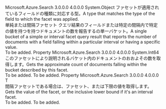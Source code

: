 <Type Name="ValueFacetResult&lt;T&gt;" FullName="Microsoft.Azure.Search.Models.ValueFacetResult&lt;T&gt;">
  <TypeSignature Language="C#" Value="public class ValueFacetResult&lt;T&gt;" />
  <TypeSignature Language="ILAsm" Value=".class public auto ansi beforefieldinit ValueFacetResult`1&lt;T&gt; extends System.Object" />
  <TypeSignature Language="DocId" Value="T:Microsoft.Azure.Search.Models.ValueFacetResult`1" />
  <TypeSignature Language="VB.NET" Value="Public Class ValueFacetResult(Of T)" />
  <TypeSignature Language="F#" Value="type ValueFacetResult&lt;'T&gt; = class" />
  <AssemblyInfo>
    <AssemblyName>Microsoft.Azure.Search</AssemblyName>
    <AssemblyVersion>3.0.0.0</AssemblyVersion>
    <AssemblyVersion>4.0.0.0</AssemblyVersion>
  </AssemblyInfo>
  <TypeParameters>
    <TypeParameter Name="T" />
  </TypeParameters>
  <Base>
    <BaseTypeName>System.Object</BaseTypeName>
  </Base>
  <Interfaces />
  <Docs>
    <typeparam name="T">
            <span data-ttu-id="d69e1-101">ファセットが適用されているフィールドの種類に対応する型。</span><span class="sxs-lookup"><span data-stu-id="d69e1-101">A type that matches the type of the field to which the facet was applied.</span></span>
            </typeparam>
    <summary>
            <span data-ttu-id="d69e1-102">単純または間隔ファセット クエリ結果のフィールドまたは特定の間隔内で特定の値を持つを持つドキュメントの数を報告するの単一バケット。</span><span class="sxs-lookup"><span data-stu-id="d69e1-102">A single bucket of a simple or interval facet query result that reports the number of documents with a field falling within a particular interval or having a specific value.</span></span>
            </summary>
    <remarks>To be added.</remarks>
  </Docs>
  <Members>
    <Member MemberName="Count">
      <MemberSignature Language="C#" Value="public long Count { get; }" />
      <MemberSignature Language="ILAsm" Value=".property instance int64 Count" />
      <MemberSignature Language="DocId" Value="P:Microsoft.Azure.Search.Models.ValueFacetResult`1.Count" />
      <MemberSignature Language="VB.NET" Value="Public ReadOnly Property Count As Long" />
      <MemberSignature Language="F#" Value="member this.Count : int64" Usage="Microsoft.Azure.Search.Models.ValueFacetResult&lt;'T&gt;.Count" />
      <MemberType>Property</MemberType>
      <AssemblyInfo>
        <AssemblyName>Microsoft.Azure.Search</AssemblyName>
        <AssemblyVersion>3.0.0.0</AssemblyVersion>
        <AssemblyVersion>4.0.0.0</AssemblyVersion>
      </AssemblyInfo>
      <ReturnValue>
        <ReturnType>System.Int64</ReturnType>
      </ReturnValue>
      <Docs>
        <summary>
            <span data-ttu-id="d69e1-103">このファセットにより説明されるバケット内のドキュメントのおおよその数を取得します。</span><span class="sxs-lookup"><span data-stu-id="d69e1-103">Gets the approximate count of documents falling within the bucket described by this facet.</span></span>
            </summary>
        <value>To be added.</value>
        <remarks>To be added.</remarks>
      </Docs>
    </Member>
    <Member MemberName="Value">
      <MemberSignature Language="C#" Value="public T Value { get; }" />
      <MemberSignature Language="ILAsm" Value=".property instance !T Value" />
      <MemberSignature Language="DocId" Value="P:Microsoft.Azure.Search.Models.ValueFacetResult`1.Value" />
      <MemberSignature Language="VB.NET" Value="Public ReadOnly Property Value As T" />
      <MemberSignature Language="F#" Value="member this.Value : 'T" Usage="Microsoft.Azure.Search.Models.ValueFacetResult&lt;'T&gt;.Value" />
      <MemberType>Property</MemberType>
      <AssemblyInfo>
        <AssemblyName>Microsoft.Azure.Search</AssemblyName>
        <AssemblyVersion>3.0.0.0</AssemblyVersion>
        <AssemblyVersion>4.0.0.0</AssemblyVersion>
      </AssemblyInfo>
      <ReturnValue>
        <ReturnType>T</ReturnType>
      </ReturnValue>
      <Docs>
        <summary>
            <span data-ttu-id="d69e1-104">間隔ファセットである場合は、ファセット、または下限の値を取得します。</span><span class="sxs-lookup"><span data-stu-id="d69e1-104">Gets the value of the facet, or the inclusive lower bound if it's an interval facet.</span></span>
            </summary>
        <value>To be added.</value>
        <remarks>To be added.</remarks>
      </Docs>
    </Member>
  </Members>
</Type>